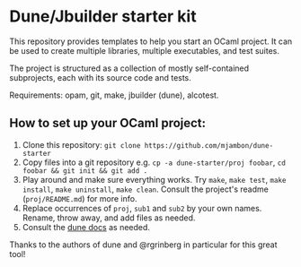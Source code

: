 # Dune/Jbuilder starter kit

This repository provides templates to help you start an
OCaml project. It can be used to create multiple libraries, multiple
executables, and test suites.

The project is structured as a collection of mostly self-contained
subprojects, each with its source code and tests.

Requirements: opam, git, make, jbuilder (dune), alcotest.

## How to set up your OCaml project:

1. Clone this repository:
   `git clone https://github.com/mjambon/dune-starter`
2. Copy files into a git repository e.g.
   `cp -a dune-starter/proj foobar`,
   `cd foobar && git init && git add .`
3. Play around and make sure everything works. Try `make`, `make test`,
   `make install`, `make uninstall`, `make clean`.
   Consult the project's readme (`proj/README.md`) for more info.
4. Replace occurrences of `proj`, `sub1` and `sub2` by your own names.
   Rename, throw away, and add files as needed.
5. Consult the [dune docs](https://dune.readthedocs.io/) as
   needed.

Thanks to the authors of dune and @rgrinberg in particular for
this great tool!
